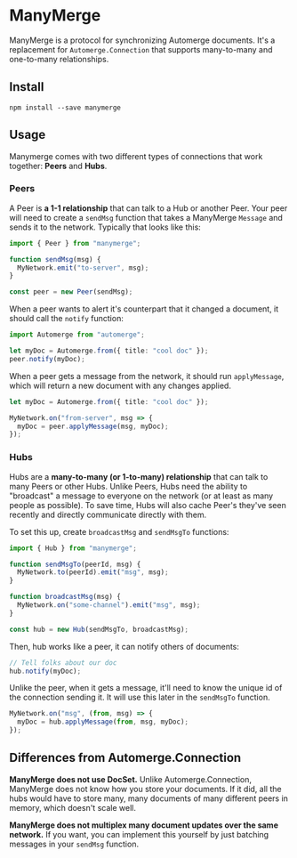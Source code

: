 # ManyMerge

ManyMerge is a protocol for synchronizing Automerge documents. It's a replacement for `Automerge.Connection` that supports many-to-many and one-to-many relationships.

## Install

```
npm install --save manymerge
```

## Usage

Manymerge comes with two different types of connections that work together: **Peers** and **Hubs**.

### Peers

A Peer is **a 1-1 relationship** that can talk to a Hub or another Peer. Your peer will need to create a `sendMsg` function that takes a ManyMerge `Message` and sends it to the network. Typically that looks like this:

```ts
import { Peer } from "manymerge";

function sendMsg(msg) {
  MyNetwork.emit("to-server", msg);
}

const peer = new Peer(sendMsg);
```

When a peer wants to alert it's counterpart that it changed a document, it should call the `notify` function:

```ts
import Automerge from "automerge";

let myDoc = Automerge.from({ title: "cool doc" });
peer.notify(myDoc);
```

When a peer gets a message from the network, it should run `applyMessage`, which will return a new document
with any changes applied.

```ts
let myDoc = Automerge.from({ title: "cool doc" });

MyNetwork.on("from-server", msg => {
  myDoc = peer.applyMessage(msg, myDoc);
});
```

### Hubs

Hubs are a **many-to-many (or 1-to-many) relationship** that can talk to many Peers or other Hubs. Unlike Peers, Hubs need the ability to "broadcast" a message to everyone on the network (or at least as many people as possible). To save time, Hubs will also cache Peer's they've seen recently and directly communicate directly with them.

To set this up, create `broadcastMsg` and `sendMsgTo` functions:

```ts
import { Hub } from "manymerge";

function sendMsgTo(peerId, msg) {
  MyNetwork.to(peerId).emit("msg", msg);
}

function broadcastMsg(msg) {
  MyNetwork.on("some-channel").emit("msg", msg);
}

const hub = new Hub(sendMsgTo, broadcastMsg);
```

Then, hub works like a peer, it can notify others of documents:

```ts
// Tell folks about our doc
hub.notify(myDoc);
```

Unlike the peer, when it gets a message, it'll need to know the unique id of the connection sending it. It will use this later in the `sendMsgTo` function.

```ts
MyNetwork.on("msg", (from, msg) => {
  myDoc = hub.applyMessage(from, msg, myDoc);
});
```


## Differences from Automerge.Connection

**ManyMerge does not use DocSet.** Unlike Automerge.Connection, ManyMerge does not know how you store your documents. If it did, all the hubs would have to store many, many documents of many different peers in memory, which doesn't scale well. 

**ManyMerge does not multiplex many document updates over the same network.** If you want, you can implement this yourself by just batching messages in your `sendMsg` function. 
